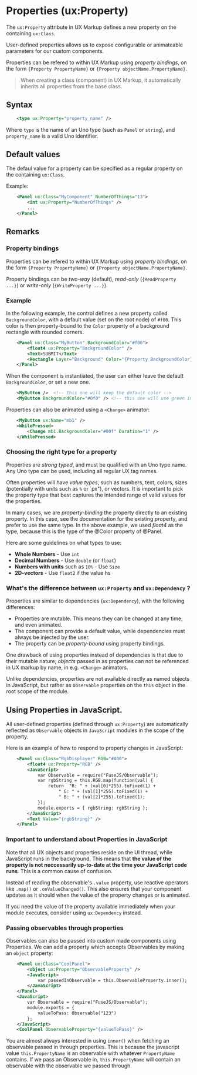 # Properties (ux:Property)

The `ux:Property` attribute in UX Markup defines a new property on the containing `ux:Class`.

User-defined properties allows us to expose configurable or animateable parameters for our custom components.

Properties can be refered to within UX Markup using *property bindings*, on the form `{Property PropertyName}` or `{Property objectName.PropertyName}`.

> When creating a class (component) in UX Markup, it automatically inherits all properties from the base class.

## Syntax

```xml
	<type ux:Property="property_name" />
```

Where `type` is the name of an Uno type (such as `Panel` or `string`), and `property_name` is a valid Uno identifier.

## Default values

The defaul value for a property can be specified as a regular property on the containing `ux:Class`.

Example:

```xml
	<Panel ux:Class="MyComponent" NumberOfThings="13">
		<int ux:Property="NumberOfThings" />
		...
	</Panel>
```

## Remarks


### Property bindings

Properties can be refered to within UX Markup using *property bindings*, on the form `{Property PropertyName}` or `{Property objectName.PropertyName}`.

Property bindings can be *two-way* (default), *read-only* (`{ReadProperty ...}`) or *write-only* (`{WriteProperty ...}`).

### Example

In the following example, the control defines a new property called `BackgroundColor`, with a default value (set on the root node) of `#f00`. This color is then property-bound to the `Color` property of a background rectangle with rounded corners. 

```xml
	<Panel ux:Class="MyButton" BackgroundColor="#f00">
		<float4 ux:Property="BackgroundColor" />
		<Text>SUBMIT</Text>
		<Rectangle Layer="Background" Color="{Property BackgroundColor}" CornerRadius="10" />
	</Panel>
```

When the component is instantiated, the user can either leave the default `BackgroundColor`, or set a new one.

```xml
	<MyButton />  <!-- this one will keep the default color -->
	<MyButton BackgroundColor="#0f0" /> <!-- this one will use green instead -->
```

Properties can also be animated using a `<Change>` animator:

```xml
	<MyButton ux:Name="mb1" />
	<WhilePressed>
		<Change mb1.BackgroundColor="#00f" Duration="1" />
	</WhilePressed>
```

### Choosing the right type for a property

Properties are *strong typed*, and must be qualified with an Uno type name. Any Uno type can be used, including all regular UX tag names.

Often properties will have *value types*, such as numbers, text, colors, sizes (potentially with units such as `%` or `px"), or vectors. It is important to pick the property type that best captures the intended range of valid values for the properties.

In many cases, we are *property-binding* the property directly to an existing property. In this case, see the documentation for the existing property, and prefer to use the same type. In the above example, we used *float4* as the type, because this is the type of the @Color property of @Panel.

Here are some guidelines on what types to use:

* **Whole Numbers** - Use `int`
* **Decimal Numbers** - Use `double` (or `float`)
* **Numbers with units** such as `10%` - Use `Size`
* **2D-vectors** - Use `float2` if the value hs

### What's the difference between `ux:Property` and `ux:Dependency` ?	

Properties are similar to dependencies (`ux:Dependency`), with the following differences:

* Properties are mutable. This means they can be changed at any time, and even animated.
* The component can provide a default value, while dependencies must always be injected by the user.
* The property can be *property-bound* using property bindings.

One drawback of using properties instead of dependencies is that due to their mutable nature, *objects* passed in as properties can not be referenced in UX markup by name, in e.g. `<Change>` animators. 

Unlike dependencies, properties are not available directly as named objects in JavaScript, but rather as `Observable` properties on the `this` object in the root scope of the module.

## Using Properties in JavaScript.

All user-defined properties (defined through `ux:Property`) are automatically reflected as `Observable` objects in `JavaScript` modules in the scope of the property.

Here is an example of how to respond to property changes in JavaScript:

```xml
	<Panel ux:Class="RgbDisplayer" RGB="#A00">
		<float4 ux:Property="RGB" />
		<JavaScript>
			var Observable = require("FuseJS/Observable");
			var rgbString = this.RGB.map(function(val) {
				return  "R: " + (val[0]*255).toFixed(1) + 
					" G: " + (val[1]*255).toFixed(1) + 
					" B: " + (val[2]*255).toFixed(1);
			});
			module.exports = { rgbString: rgbString };
		</JavaScript>
		<Text Value="{rgbString}" />
	</Panel>
```

### Important to understand about Properties in JavaScript

Note that all UX objects and properties reside on the UI thread, while JavaScript runs in the background. This means that **the value of the property is not neccessarily up-to-date at the time your JavaScript code runs**. This is a common cause of confusion.

Instead of reading the observable's `.value` property, use reactive operators like `.map()` or `.onValueChanged()`. This also ensures that your component updates as it should when the value of the property changes or is animated.

If you need the value of the property available immediately when your module executes, consider using `ux:Dependency` instead.

### Passing observables through properties

Observables can also be passed into custom made components using Properties. We can add a property which accepts Observables by making an `object` property:

```xml
	<Panel ux:Class="CoolPanel">
		<object ux:Property="ObservableProperty" />
		<JavaScript>
			var passedInObservable = this.ObservableProperty.inner();
		</JavaScript>
	</Panel>
	<JavaScript>
		var Observable = require("FuseJS/Observable");
		module.exports = {
			valueToPass: Observable("123")
		};
	</JavaScript>
	<CoolPanel ObservableProperty="{valueToPass}" />
```

You are almost always interested in using `inner()` when fetching an observable passed in through properties. This is because the javascript value `this.PropertyName` is an observable with whatever `PropertyName` contains. If we pass an Observable in, `this.PropertyName` will contain an observable with the observable we passed through.
